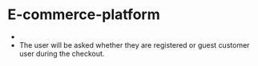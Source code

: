 # E-commerce-platform

-
- The user will be asked whether they are registered or guest customer user during the checkout.
